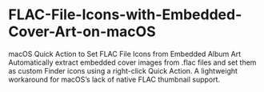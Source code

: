 # FLAC-File-Icons-with-Embedded-Cover-Art-on-macOS
macOS Quick Action to Set FLAC File Icons from Embedded Album Art Automatically extract embedded cover images from .flac files and set them as custom Finder icons using a right-click Quick Action. A lightweight workaround for macOS’s lack of native FLAC thumbnail support.
